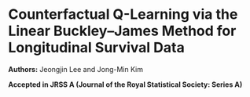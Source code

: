 # Counterfactual Q-Learning via the Linear Buckley–James Method for Longitudinal Survival Data

**Authors:** Jeongjin Lee and Jong-Min Kim

**Accepted in JRSS A (Journal of the Royal Statistical Society: Series A)**

